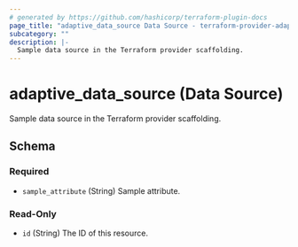 ```yaml
---
# generated by https://github.com/hashicorp/terraform-plugin-docs
page_title: "adaptive_data_source Data Source - terraform-provider-adaptive"
subcategory: ""
description: |-
  Sample data source in the Terraform provider scaffolding.
---
```


# adaptive_data_source (Data Source)

Sample data source in the Terraform provider scaffolding.



<!-- schema generated by tfplugindocs -->
## Schema

### Required

- `sample_attribute` (String) Sample attribute.

### Read-Only

- `id` (String) The ID of this resource.


